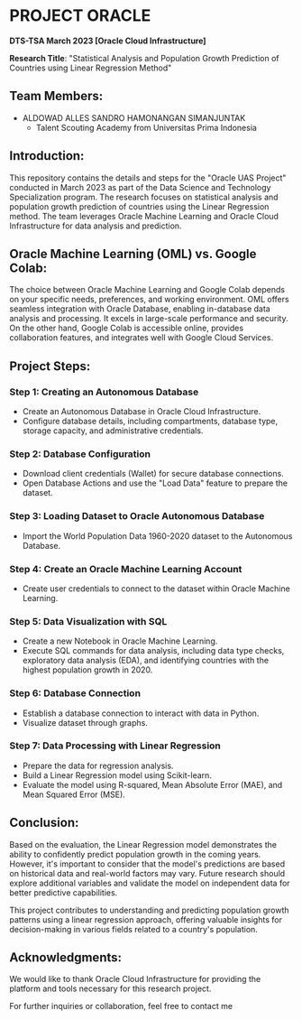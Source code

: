 # PROJECT ORACLE 
**DTS-TSA March 2023 [Oracle Cloud Infrastructure]**

**Research Title**: "Statistical Analysis and Population Growth Prediction of Countries using Linear Regression Method"

## Team Members:
- ALDOWAD ALLES SANDRO HAMONANGAN SIMANJUNTAK
  - Talent Scouting Academy from Universitas Prima Indonesia

## Introduction:
This repository contains the details and steps for the "Oracle UAS Project" conducted in March 2023 as part of the Data Science and Technology Specialization program. The research focuses on statistical analysis and population growth prediction of countries using the Linear Regression method. The team leverages Oracle Machine Learning and Oracle Cloud Infrastructure for data analysis and prediction.

## Oracle Machine Learning (OML) vs. Google Colab:
The choice between Oracle Machine Learning and Google Colab depends on your specific needs, preferences, and working environment. OML offers seamless integration with Oracle Database, enabling in-database data analysis and processing. It excels in large-scale performance and security. On the other hand, Google Colab is accessible online, provides collaboration features, and integrates well with Google Cloud Services.

## Project Steps:

### Step 1: Creating an Autonomous Database
- Create an Autonomous Database in Oracle Cloud Infrastructure.
- Configure database details, including compartments, database type, storage capacity, and administrative credentials.

### Step 2: Database Configuration
- Download client credentials (Wallet) for secure database connections.
- Open Database Actions and use the "Load Data" feature to prepare the dataset.

### Step 3: Loading Dataset to Oracle Autonomous Database
- Import the World Population Data 1960-2020 dataset to the Autonomous Database.

### Step 4: Create an Oracle Machine Learning Account
- Create user credentials to connect to the dataset within Oracle Machine Learning.

### Step 5: Data Visualization with SQL
- Create a new Notebook in Oracle Machine Learning.
- Execute SQL commands for data analysis, including data type checks, exploratory data analysis (EDA), and identifying countries with the highest population growth in 2020.

### Step 6: Database Connection
- Establish a database connection to interact with data in Python.
- Visualize dataset through graphs.

### Step 7: Data Processing with Linear Regression
- Prepare the data for regression analysis.
- Build a Linear Regression model using Scikit-learn.
- Evaluate the model using R-squared, Mean Absolute Error (MAE), and Mean Squared Error (MSE).

## Conclusion:
Based on the evaluation, the Linear Regression model demonstrates the ability to confidently predict population growth in the coming years. However, it's important to consider that the model's predictions are based on historical data and real-world factors may vary. Future research should explore additional variables and validate the model on independent data for better predictive capabilities.

This project contributes to understanding and predicting population growth patterns using a linear regression approach, offering valuable insights for decision-making in various fields related to a country's population.

## Acknowledgments:
We would like to thank Oracle Cloud Infrastructure for providing the platform and tools necessary for this research project.

For further inquiries or collaboration, feel free to contact me
